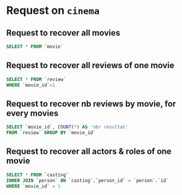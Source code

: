 # Request on `cinema`

## Request to recover all movies

```sql
SELECT * FROM `movie`
```

## Request to recover all reviews of one movie

```sql
SELECT * FROM `review`
WHERE `movie_id`=1
```

## Request to recover nb reviews by movie, for every movies

```sql
SELECT `movie_id`, COUNT(*) AS 'nbr resultat' 
FROM `review` GROUP BY `movie_id`
```

## Request to recover all actors & roles of one movie

```sql
SELECT * FROM `casting` 
INNER JOIN `person` ON `casting`.`person_id` = `person`.`id`
WHERE `movie_id` = 1
```
